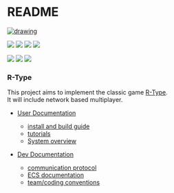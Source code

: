# README

[![drawing](https://camo.githubusercontent.com/9cc8cfc78a665ccad1cb61a8fb2203eb5e599f1ac6b8c292831941f35fa79728/68747470733a2f2f63646e2e6472696262626c652e636f6d2f75736572732f3636343639372f73637265656e73686f74732f363435383736332f722d6c6f676f2e706e67)](https://camo.githubusercontent.com/9cc8cfc78a665ccad1cb61a8fb2203eb5e599f1ac6b8c292831941f35fa79728/68747470733a2f2f63646e2e6472696262626c652e636f6d2f75736572732f3636343639372f73637265656e73686f74732f363435383736332f722d6c6f676f2e706e67)

[![](https://camo.githubusercontent.com/4f4c5ec676ef2eca49e35611629357ed5beb2b1644e69eec4ddc0bd3b0355c6e/68747470733a2f2f62616467656e2e6e65742f6769746875622f73746172732f457069746563682d522d547970652f522d547970653f636f6c6f723d707572706c65)](https://camo.githubusercontent.com/4f4c5ec676ef2eca49e35611629357ed5beb2b1644e69eec4ddc0bd3b0355c6e/68747470733a2f2f62616467656e2e6e65742f6769746875622f73746172732f457069746563682d522d547970652f522d547970653f636f6c6f723d707572706c65) [![](https://camo.githubusercontent.com/828bb94d0c36e4bc410f656f7ae9753ad00c96db6acba5b82a8a9f440514f8f7/68747470733a2f2f62616467656e2e6e65742f6769746875622f636f6e7472696275746f72732f457069746563682d522d547970652f522d547970653f636f6c6f723d677265656e)](https://camo.githubusercontent.com/828bb94d0c36e4bc410f656f7ae9753ad00c96db6acba5b82a8a9f440514f8f7/68747470733a2f2f62616467656e2e6e65742f6769746875622f636f6e7472696275746f72732f457069746563682d522d547970652f522d547970653f636f6c6f723d677265656e) [![](https://camo.githubusercontent.com/165b1c6620f7ced61a38bd637d3e19562bc4be68daa116e0bc8fcb857c186da2/68747470733a2f2f62616467656e2e6e65742f6769746875622f6272616e636865732f457069746563682d522d547970652f522d547970653f636f6c6f723d70696e6b)](https://camo.githubusercontent.com/165b1c6620f7ced61a38bd637d3e19562bc4be68daa116e0bc8fcb857c186da2/68747470733a2f2f62616467656e2e6e65742f6769746875622f6272616e636865732f457069746563682d522d547970652f522d547970653f636f6c6f723d70696e6b) [![](https://camo.githubusercontent.com/c7dcb072f71033004b1812d5a576cee55b489807c55701c92a48fbcb7c8426a9/68747470733a2f2f62616467656e2e6e65742f6769746875622f636f6d6d6974732f457069746563682d522d547970652f522d547970652f6d61696e3f636f6c6f723d6f72616e6765)](https://camo.githubusercontent.com/c7dcb072f71033004b1812d5a576cee55b489807c55701c92a48fbcb7c8426a9/68747470733a2f2f62616467656e2e6e65742f6769746875622f636f6d6d6974732f457069746563682d522d547970652f522d547970652f6d61696e3f636f6c6f723d6f72616e6765)

[![](https://github.com/Epitech-R-Type/R-Type/actions/workflows/build\_linux.yml/badge.svg?branch=main)](https://github.com/Epitech-R-Type/R-Type/actions/workflows/build\_linux.yml/badge.svg?branch=main) [![](https://github.com/Epitech-R-Type/R-Type/actions/workflows/build\_windows.yml/badge.svg?branch=main)](https://github.com/Epitech-R-Type/R-Type/actions/workflows/build\_windows.yml/badge.svg?branch=main) [![](https://github.com/Epitech-R-Type/R-Type/actions/workflows/linter.yml/badge.svg?branch=main)](https://github.com/Epitech-R-Type/R-Type/actions/workflows/linter.yml/badge.svg?branch=main)

### R-Type

This project aims to implement the classic game [R-Type](https://wikiless.sethforprivacy.com/wiki/R-Type?lang=en).\
It will include network based multiplayer.

*   [User Documentation](broken-reference)

    * [install and build guide](broken-reference)
    * [tutorials](user-documentation/tutorials/)
    * [System overview](user-documentation/systems-overview.md)


* [Dev Documentation](broken-reference)
  * [communication protocol](dev-documentation/comunication-protocol.md)
  * [ECS documentation](dev-documentation/ecs-documentation.md)
  * [team/coding conventions](dev-documentation/team-coding-conventions.md)
